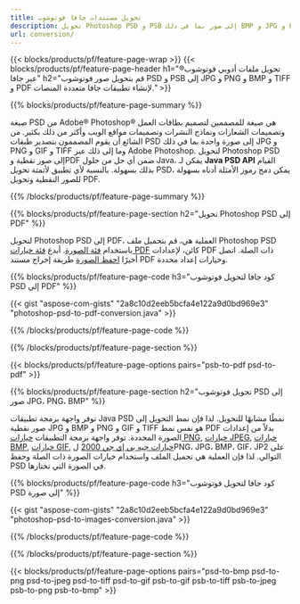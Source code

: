 ```yaml
---
title: تحويل مستندات جافا فوتوشوب
description: تحويل Photoshop PSD و PSB إلى صور بما في ذلك BMP و JPG و PNG و TIFF و PDF عبر مكتبة Java.
url: conversion/
---
```


{{< blocks/products/pf/feature-page-wrap >}}
{{< blocks/products/pf/feature-page-header h1="تحويل ملفات أدوبي فوتوشوب® عبر جافا" h2="قم بتحويل صور فوتوشوب PSD و PSB إلى JPG و PNG و BMP و TIFF و PDF لإنشاء تطبيقات جافا متعددة المنصات." >}}

{{% blocks/products/pf/feature-page-summary %}}

صيغة PSD من Adobe® Photoshop® هي صيغة للمصممين لتصميم بطاقات العمل وتصميمات الشعارات ونماذج النشرات وتصميمات مواقع الويب وأكثر من ذلك بكثير. من الشائع أن يقوم المصممون بتصدير طبقات PSD إلى صورة واحدة بما في ذلك JPG و PNG و GIF و TIFF وما إلى ذلك عبر Adobe Photoshop. لتحويل Photoshop PSD إلى صور نقطية وPDF ضمن أي حل من حلول Java، يمكن لـ **Java PSD API** القيام بذلك بسهولة. بالنسبة لأي تطبيق لأتمتة تحويل PSD، يمكن دمج رموز الأمثلة أدناه بسهولة للصور النقطية وتحويل PDF.

{{% /blocks/products/pf/feature-page-summary %}}

{{% blocks/products/pf/feature-page-section h2="تحويل Photoshop PSD إلى PDF" %}}

لتحويل Photoshop PSD إلى PDF، العملية هي، قم بتحميل ملف Photoshop PSD باستخدام [فئة الصورة](https://apireference.aspose.com/psd/java/com.aspose.psd/Image). أبدع [فئة خيارات PDF](https://apireference.aspose.com/psd/java/com.aspose.psd.imageoptions/PdfOptions) كائن، لإعدادات PDF ذات الصلة. اتصل أخيرًا [احفظ الصورة](https://apireference.aspose.com/psd/java/com.aspose.psd/Image#save-java.lang.String-com.aspose.psd.ImageOptionsBase-) طريقة إخراج مستند PDF وخيارات إعداد محددة.

{{% blocks/products/pf/feature-page-code h3="كود جافا لتحويل فوتوشوب PSD إلى PDF" %}}

{{< gist "aspose-com-gists" "2a8c10d2eeb5bcfa4e122a9d0bd969e3" "photoshop-psd-to-pdf-conversion.java" >}}

{{% /blocks/products/pf/feature-page-code %}}

{{% /blocks/products/pf/feature-page-section %}}

{{< blocks/products/pf/feature-page-options pairs="psb-to-pdf psd-to-pdf" >}}

{{% blocks/products/pf/feature-page-section h2="تحويل فوتوشوب PSD إلى صور JPG، PNG، BMP" %}}

توفر واجهة برمجة تطبيقات Java PSD نمطًا مشابهًا للتحويل. لذا فإن نمط التحويل إلى صور نقطية JPG و BMP و PNG و GIF و TIFF هو نفس نمط PDF بدلاً من إعدادات الصورة المحددة. توفر واجهة برمجة التطبيقات [خيارات PNG](https://apireference.aspose.com/psd/java/com.aspose.psd.imageoptions/PngOptions), [خيارات JPEG](https://apireference.aspose.com/psd/java/com.aspose.psd.imageoptions/JpegOptions), [خيارات BMP](https://apireference.aspose.com/psd/java/com.aspose.psd.imageoptions/BmpOptions), [خيارات GIF](https://apireference.aspose.com/psd/java/com.aspose.psd.imageoptions/GifOptions), [خيارات جيه بي إي جي 2000](https://apireference.aspose.com/psd/java/com.aspose.psd.imageoptions/Jpeg2000Options) لPNG، JPG، BMP، GIF، JP2 على التوالي. لذا فإن العملية هي تحميل الملف واستخدام خيارات الصورة ذات الصلة وحفظ PSD في الصورة التي تختارها.

{{% blocks/products/pf/feature-page-code h3="كود جافا لتحويل فوتوشوب PSD إلى صورة" %}}

{{< gist "aspose-com-gists" "2a8c10d2eeb5bcfa4e122a9d0bd969e3" "photoshop-psd-to-images-conversion.java" >}}

{{% /blocks/products/pf/feature-page-code %}}

{{% /blocks/products/pf/feature-page-section %}}

{{< blocks/products/pf/feature-page-options pairs="psd-to-bmp psd-to-png psd-to-jpeg psd-to-tiff psd-to-gif psb-to-gif psb-to-tiff psb-to-jpeg psb-to-png psb-to-bmp" >}}
